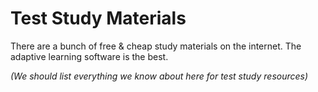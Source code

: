 # Test Study Materials

There are a bunch of free & cheap study materials on the internet.
The adaptive learning software is the best.

_(We should list everything we know about here for test study
resources)_
